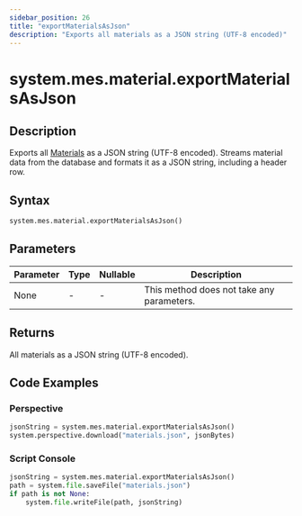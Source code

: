 ```yaml
---
sidebar_position: 26
title: "exportMaterialsAsJson"
description: "Exports all materials as a JSON string (UTF-8 encoded)"
---
```


# system.mes.material.exportMaterialsAsJson

## Description

Exports all [Materials](../../data-model/material-model/material) as a JSON string (UTF-8 encoded).
Streams material data from the database and formats it as a JSON string, including a header row.

## Syntax

```python
system.mes.material.exportMaterialsAsJson()
```

## Parameters

| Parameter | Type | Nullable | Description                               |
|-----------|------|----------|-------------------------------------------|
| None      | -    | -        | This method does not take any parameters. |

## Returns

All materials as a JSON string (UTF-8 encoded).

## Code Examples

### Perspective
```python
jsonString = system.mes.material.exportMaterialsAsJson()
system.perspective.download("materials.json", jsonBytes)
```

### Script Console
```python
jsonString = system.mes.material.exportMaterialsAsJson()
path = system.file.saveFile("materials.json")
if path is not None:
	system.file.writeFile(path, jsonString)
```
